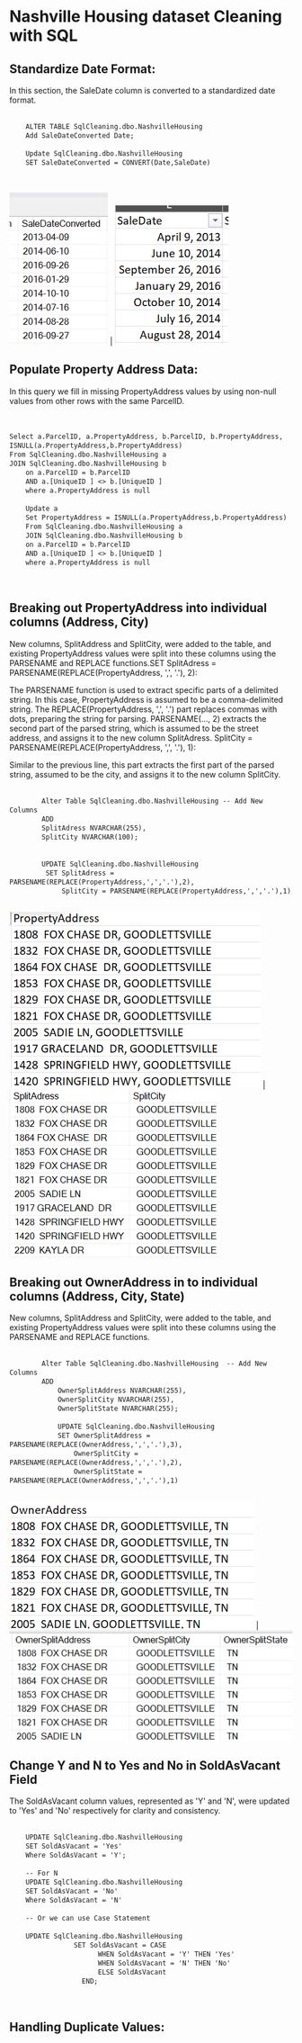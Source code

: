 # Nashville Housing dataset Cleaning with SQL

## Standardize Date Format:
In this section, the SaleDate column is converted to a standardized date format.

<pre>
  <code>
    ALTER TABLE SqlCleaning.dbo.NashvilleHousing
    Add SaleDateConverted Date;

    Update SqlCleaning.dbo.NashvilleHousing
    SET SaleDateConverted = CONVERT(Date,SaleDate)

  </code>
</pre>
   ![preview](images/d1.png) | ![preview](images/sd2.png)


## Populate Property Address Data:
In this query we fill in missing PropertyAddress values by using non-null values from other rows with the same ParcelID.
<pre>
  <code>

Select a.ParcelID, a.PropertyAddress, b.ParcelID, b.PropertyAddress, ISNULL(a.PropertyAddress,b.PropertyAddress)
From SqlCleaning.dbo.NashvilleHousing a
JOIN SqlCleaning.dbo.NashvilleHousing b
	on a.ParcelID = b.ParcelID 
	AND a.[UniqueID ] <> b.[UniqueID ]
	where a.PropertyAddress is null

	Update a
	Set PropertyAddress = ISNULL(a.PropertyAddress,b.PropertyAddress)
	From SqlCleaning.dbo.NashvilleHousing a
	JOIN SqlCleaning.dbo.NashvilleHousing b
	on a.ParcelID = b.ParcelID 
	AND a.[UniqueID ] <> b.[UniqueID ]
	where a.PropertyAddress is null

  </code>
</pre>

## Breaking out PropertyAddress into individual columns (Address, City)
New columns, SplitAddress and SplitCity, were added to the table, and existing PropertyAddress values were split into these columns using the PARSENAME and REPLACE functions.SET SplitAdress = PARSENAME(REPLACE(PropertyAddress, ',', '.'), 2):

The PARSENAME function is used to extract specific parts of a delimited string. In this case, PropertyAddress is assumed to be a comma-delimited string.
The REPLACE(PropertyAddress, ',', '.') part replaces commas with dots, preparing the string for parsing.
PARSENAME(..., 2) extracts the second part of the parsed string, which is assumed to be the street address, and assigns it to the new column SplitAdress.
SplitCity = PARSENAME(REPLACE(PropertyAddress, ',', '.'), 1):

Similar to the previous line, this part extracts the first part of the parsed string, assumed to be the city, and assigns it to the new column SplitCity.

<pre>
	<code>
		Alter Table SqlCleaning.dbo.NashvilleHousing -- Add New Columns 
		ADD 
		SplitAdress	NVARCHAR(255),
		SplitCity NVARCHAR(100);


		UPDATE SqlCleaning.dbo.NashvilleHousing
		 SET SplitAdress = PARSENAME(REPLACE(PropertyAddress,',','.'),2),
			 SplitCity = PARSENAME(REPLACE(PropertyAddress,',','.'),1)
	</code>
</pre>
   ![preview](images/pad.png) | ![preview](images/pad2.png)
   
## Breaking out OwnerAddress in to individual columns (Address, City, State)
New columns, SplitAddress and SplitCity, were added to the table, and existing PropertyAddress values were split into these columns using the PARSENAME and REPLACE functions.
<pre>
	<code>
		Alter Table SqlCleaning.dbo.NashvilleHousing  -- Add New Columns 
		ADD 
			OwnerSplitAddress NVARCHAR(255),
			OwnerSplitCity NVARCHAR(255),
			OwnerSplitState NVARCHAR(255);

			UPDATE SqlCleaning.dbo.NashvilleHousing
			SET OwnerSplitAddress = PARSENAME(REPLACE(OwnerAddress,',','.'),3),
				OwnerSplitCity = PARSENAME(REPLACE(OwnerAddress,',','.'),2),
				OwnerSplitState = PARSENAME(REPLACE(OwnerAddress,',','.'),1)
	</code>
</pre>
 ![preview](images/oad.png) | ![preview](images/oad1.png)


 


 ## Change Y and N to Yes and No in SoldAsVacant Field
 The SoldAsVacant column values, represented as 'Y' and 'N', were updated to 'Yes' and 'No' respectively for clarity and consistency.
 <pre>
	 <code>
	UPDATE SqlCleaning.dbo.NashvilleHousing
	SET SoldAsVacant = 'Yes'
	Where SoldAsVacant = 'Y';

	-- For N 
	UPDATE SqlCleaning.dbo.NashvilleHousing
	SET SoldAsVacant = 'No'
	Where SoldAsVacant = 'N'

	-- Or we can use Case Statement

	UPDATE SqlCleaning.dbo.NashvilleHousing
				SET SoldAsVacant = CASE 
                      WHEN SoldAsVacant = 'Y' THEN 'Yes'
                      WHEN SoldAsVacant = 'N' THEN 'No'
                      ELSE SoldAsVacant
                  END;
	 </code>
 </pre>
 
 ## Handling Duplicate Values:

